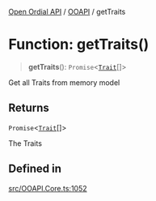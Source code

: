 [Open Ordial API](../../README.md) / [OOAPI](../README.md) / getTraits

# Function: getTraits()

> **getTraits**(): `Promise`\<[`Trait`](../classes/Trait.md)[]\>

Get all Traits from memory model

## Returns

`Promise`\<[`Trait`](../classes/Trait.md)[]\>

The Traits

## Defined in

[src/OOAPI.Core.ts:1052](https://github.com/open-ordinal/open-ordinal-api/blob/88ef2e4467b13c07bb5a3ef3483343248c1aa38d/src/OOAPI.Core.ts#L1052)
